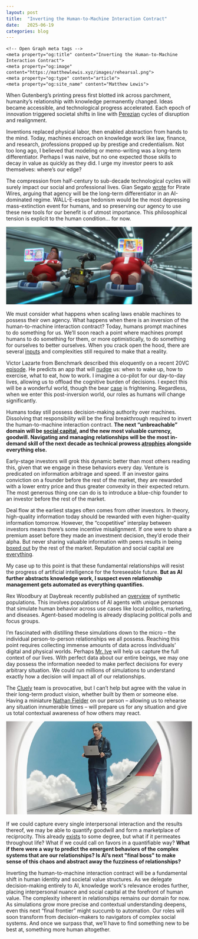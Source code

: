 ```yaml
---
layout: post
title:  "Inverting the Human-to-Machine Interaction Contract"
date:   2025-06-19
categories: blog
---
```


<head>
    <!-- Existing meta tags -->
    <meta charset="UTF-8">
    <meta name="viewport" content="width=device-width, initial-scale=1.0">
    
    <!-- Open Graph meta tags -->
    <meta property="og:title" content="Inverting the Human-to-Machine Interaction Contract">
    <meta property="og:image" content="https://matthewlewis.xyz/images/rehearsal.png">
    <meta property="og:type" content="article">
    <meta property="og:site_name" content="Matthew Lewis">

</head>
<!-- Google tag (gtag.js) -->
<script async src="https://www.googletagmanager.com/gtag/js?id=G-33Z2LTCKEV"></script>
<script>
  window.dataLayer = window.dataLayer || [];
  function gtag(){dataLayer.push(arguments);}
  gtag('js', new Date());

  gtag('config', 'G-33Z2LTCKEV');
</script>

When Gutenberg’s printing press first blotted ink across parchment, humanity’s relationship with knowledge permanently changed. Ideas became accessible, and technological progress accelerated. Each epoch of innovation triggered societal shifts in line with [Perezian](https://carlotaperez.org/) cycles of disruption and realignment.

Inventions replaced physical labor, then enabled abstraction from hands to the mind. Today, machines encroach on knowledge work like law, finance, and research, professions propped up by prestige and credentialism. Not too long ago, I believed that modeling or memo-writing was a long-term differentiator. Perhaps I was naive, but no one expected those skills to decay in value as quickly as they did. I urge my investor peers to ask themselves: where’s our edge?

The compression from half-century to sub-decade technological cycles will surely impact our social and professional lives. Gian Segato [wrote](https://archive.ph/5LeFU#selection-405.0-408.0) for Pirate Wires, arguing that agency will be the long-term differentiator in an AI-dominated regime. WALL-E-esque hedonism would be the most depressing mass-extinction event for humans, and so preserving our agency to use these new tools for our benefit is of utmost importance. This philosophical tension is explicit to the human condition… for now.

![Wall-E](/images/walle.jpg)

We must consider what happens when scaling laws enable machines to possess their own agency. What happens when there is an inversion of the human-to-machine interaction contract? Today, humans prompt machines to do something for us. We’ll soon reach a point where machines prompt humans to do something for them, or more optimistically, to do something for ourselves to better ourselves. When you crack open the hood, there are several [inputs](https://matthewlewis.xyz/blog/2024/06/04/the-next-first-leg.html) and complexities still required to make that a reality.

Victor Lazarte from Benchmark described this eloquently on a recent 20VC [episode](https://www.thetwentyminutevc.com/victor-lazarte). He predicts an app that will [nudge](https://www.amazon.com/Nudge-Improving-Decisions-Health-Happiness/dp/014311526X) us: when to wake up, how to exercise, what to eat, how to work. I imagine a co-pilot for our day-to-day lives, allowing us to offload the cognitive burden of decisions. I expect this will be a wonderful world, though the bear [case](https://apnews.com/article/chatbot-ai-lawsuit-suicide-teen-artificial-intelligence-9d48adc572100822fdbc3c90d1456bd0) is frightening. Regardless, when we enter this post-inversion world, our roles as humans will change significantly.

Humans today still possess decision-making authority over machines. Dissolving that responsibility will be the final breakthrough required to invert the human-to-machine interaction contract. **The next “unbreachable” domain will be [social capital](https://www.bebr.ufl.edu/sites/default/files/Coleman%20J.%20%281988%29%20Social%20Capital%20in%20the%20Cration%20of%20Human%20Capital.pdf), and the new most valuable currency, goodwill. Navigating and managing relationships will be the most in-demand skill of the next decade as technical prowess [atrophies](https://www.media.mit.edu/projects/your-brain-on-chatgpt/overview/) alongside everything else.**

Early-stage investors will grok this dynamic better than most others reading this, given that we engage in these behaviors every day. Venture is predicated on information arbitrage and speed. If an investor gains conviction on a founder before the rest of the market, they are rewarded with a lower entry price and thus greater convexity in their expected return. The most generous thing one can do is to introduce a blue-chip founder to an investor before the rest of the market.

Deal flow at the earliest stages often comes from other investors. In theory, high-quality information today should be rewarded with even higher-quality information tomorrow. However, the “coopetitive” interplay between investors means there’s some incentive misalignment. If one were to share a premium asset before they made an investment decision, they’d erode their alpha. But never sharing valuable information with peers results in being [boxed out](https://www.jasss.org/1/1/review1.html) by the rest of the market. Reputation and social capital are [everything](https://www.jstor.org/stable/4092751).

My case up to this point is that these fundamental relationships will resist the progress of artificial intelligence for the foreseeable future. **But as AI further abstracts knowledge work, I suspect even relationship management gets automated as everything quantifies.**

Rex Woodbury at Daybreak recently published an [overview](https://www.digitalnative.tech/p/synthetic-populations) of synthetic populations. This involves populations of AI agents with unique personas that simulate human behavior across use cases like local politics, marketing, and diseases. Agent-based modeling is already displacing political polls and focus groups.

I’m fascinated with distilling these simulations down to the micro – the individual person-to-person relationships we all possess. Reaching this point requires collecting immense amounts of data across individuals’ digital and physical worlds. Perhaps [Mr. Ive](https://openai.com/sam-and-jony/) will help us capture the full context of our lives. With perfect data about our entire beings, we may one day possess the information needed to make perfect decisions for every arbitrary situation. We could run millions of simulations to understand exactly how a decision will impact all of our relationships.

The [Cluely](https://cluely.com/) team is provocative, but I can’t help but agree with the value in their long-term product vision, whether built by them or someone else. Having a miniature [Nathan Fielder](https://www.max.com/shows/rehearsal/609d8b4c-f0a6-4a5d-b9d3-bb0f2e207efb) on our person – allowing us to rehearse any situation innumerable times – will prepare us for any situation and give us total contextual awareness of how others may react.

![Rehearsal](/images/rehearsal.png)

If we could capture every single interpersonal interaction and the results thereof, we may be able to quantify goodwill and form a marketplace of reciprocity. This already [exists](https://bernie.market/) to some degree, but what if it permeates throughout life? What if we could call on favors in a quantifiable way? **What if there were a way to predict the emergent behaviors of the complex systems that are our relationships? Is AI’s next "final boss" to make sense of this chaos and abstract away the fuzziness of relationships?**

Inverting the human-to-machine interaction contract will be a fundamental shift in human identity and societal value structures. As we delegate decision-making entirely to AI, knowledge work's relevance erodes further, placing interpersonal nuance and social capital at the forefront of human value. The complexity inherent in relationships remains our domain for now. As simulations grow more precise and contextual understanding deepens, even this next “final frontier” might succumb to automation. Our roles will soon transform from decision-makers to navigators of complex social systems. And once we surpass that, we’ll have to find something new to be best at, something more human altogether.
